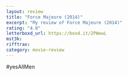 ```yaml
---
layout: review
title: "Force Majeure (2014)"
excerpt: "My review of Force Majeure (2014)"
rating: "4.0"
letterboxd_url: https://boxd.it/2PWewL
mst3k:
rifftrax:
category: movie-review
---
```


#yesAllMen

